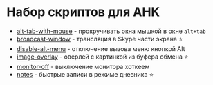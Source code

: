 # Набор скриптов для AHK

* [alt-tab-with-mouse](./alt-tab-with-mouse) - прокручивать окна мышкой в окне `alt+tab`
* [broadcast-window](./broadcast-window) - трансляция в Skype части экрана :star:
* [disable-alt-menu](./disable-alt-menu) - отключение вызова меню кнопкой Alt
* [image-overlay](./image-overlay) - оверлей с картинкой из буфера обмена :star:
* [monitor-off](./monitor-off) - выключение монитора хоткеем
* [notes](./notes) - быстрые записи в режиме дневника :star:
